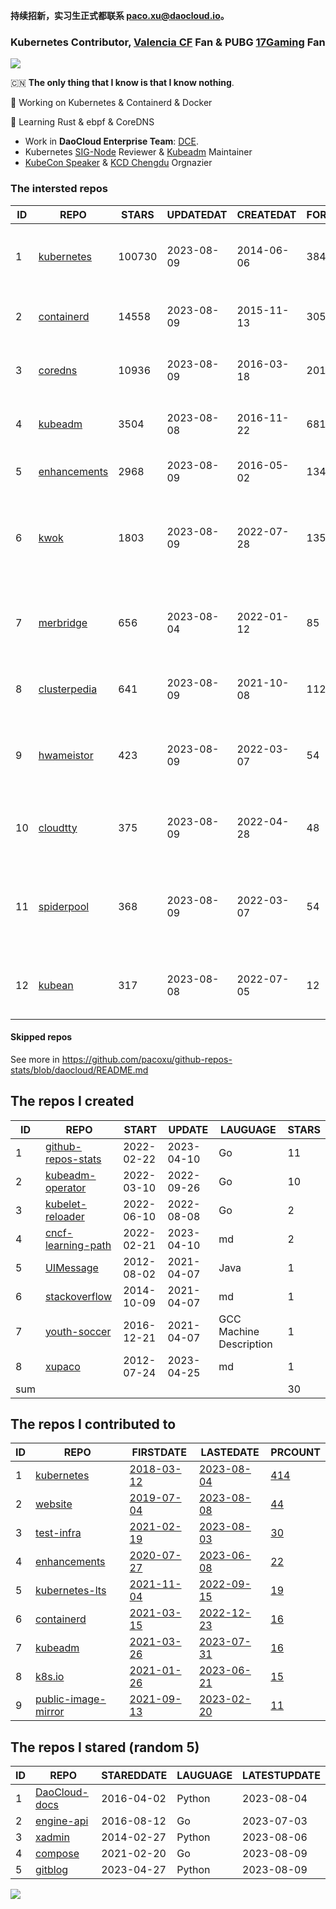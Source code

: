 **持续招新，实习生正式都联系 paco.xu@daocloud.io。**

### Kubernetes Contributor, [Valencia CF](https://www.valenciacf.com/en) Fan & PUBG [17Gaming](https://liquipedia.net/pubg/17_Gaming) Fan

![](https://komarev.com/ghpvc/?username=pacoxu)
 
 🇨🇳 **The only thing that I know is that I know nothing**. 
 
 🔭 Working on Kubernetes & Containerd & Docker
 
 🌱 Learning Rust & ebpf & CoreDNS

- Work in **DaoCloud Enterprise Team**: [DCE](https://www.daocloud.io/dce_5.0).
- Kubernetes [SIG-Node](https://github.com/kubernetes/community/blob/master/sig-node/README.md) Reviewer & [Kubeadm](https://github.com/kubernetes/kubeadm/) Maintainer
- [KubeCon Speaker](https://www.youtube.com/playlist?list=PLROmsd5kH8pBiN0Km1EepbzKoDiM5S6Ok) & [KCD Chengdu](https://community.cncf.io/kcd-chengdu/) Orgnazier

<!--START_SECTION:github_repos-->
### The intersted repos
| ID |                              REPO                               | STARS  | UPDATEDAT  | CREATEDAT  | FORKSCOUNT |                                  DESCRIPTIONS                                  |
|----|-----------------------------------------------------------------|--------|------------|------------|------------|--------------------------------------------------------------------------------|
|  1 | [kubernetes](https://github.com/kubernetes/kubernetes)          | 100730 | 2023-08-09 | 2014-06-06 |      38485 | Production-Grade Container Scheduling and Management                           |
|  2 | [containerd](https://github.com/containerd/containerd)          |  14558 | 2023-08-09 | 2015-11-13 |       3059 | An open and reliable container runtime                                         |
|  3 | [coredns](https://github.com/coredns/coredns)                   |  10936 | 2023-08-09 | 2016-03-18 |       2016 | CoreDNS is a DNS server that chains plugins                                    |
|  4 | [kubeadm](https://github.com/kubernetes/kubeadm)                |   3504 | 2023-08-08 | 2016-11-22 |        681 | Aggregator for issues filed against kubeadm                                    |
|  5 | [enhancements](https://github.com/kubernetes/enhancements)      |   2968 | 2023-08-09 | 2016-05-02 |       1344 | Enhancements tracking repo for Kubernetes                                      |
|  6 | [kwok](https://github.com/kubernetes-sigs/kwok)                 |   1803 | 2023-08-09 | 2022-07-28 |        135 | Kubernetes WithOut Kubelet -  Simulates thousands of Nodes and Clusters.       |
|  7 | [merbridge](https://github.com/merbridge/merbridge)             |    656 | 2023-08-04 | 2022-01-12 |         85 | Use eBPF to speed up your Service Mesh like crossing an Einstein-Rosen Bridge. |
|  8 | [clusterpedia](https://github.com/clusterpedia-io/clusterpedia) |    641 | 2023-08-09 | 2021-10-08 |        112 | The Encyclopedia of Kubernetes clusters                                        |
|  9 | [hwameistor](https://github.com/hwameistor/hwameistor)          |    423 | 2023-08-09 | 2022-03-07 |         54 | Hwameistor is an HA local storage system for cloud-native stateful workloads.  |
| 10 | [cloudtty](https://github.com/cloudtty/cloudtty)                |    375 | 2023-08-09 | 2022-04-28 |         48 | A Friendly Kubernetes CloudShell (Web Terminal) !                              |
| 11 | [spiderpool](https://github.com/spidernet-io/spiderpool)        |    368 | 2023-08-09 | 2022-03-07 |         54 | underlay network solution of cloud native, for bare metal, VM and public cloud |
| 12 | [kubean](https://github.com/kubean-io/kubean)                   |    317 | 2023-08-08 | 2022-07-05 |         12 |  :seedling: Kubernetes lifecycle management operator based on kubespray.       |



#### Skipped repos
<!--END_SECTION:github_repos-->
See more in https://github.com/pacoxu/github-repos-stats/blob/daocloud/README.md


<!--START_SECTION:my_github-->
## The repos I created
| ID  |                                REPO                                |   START    |   UPDATE   |        LAUGUAGE         | STARS |
|-----|--------------------------------------------------------------------|------------|------------|-------------------------|-------|
|   1 | [github-repos-stats](https://github.com/pacoxu/github-repos-stats) | 2022-02-22 | 2023-04-10 | Go                      |    11 |
|   2 | [kubeadm-operator](https://github.com/pacoxu/kubeadm-operator)     | 2022-03-10 | 2022-09-26 | Go                      |    10 |
|   3 | [kubelet-reloader](https://github.com/pacoxu/kubelet-reloader)     | 2022-06-10 | 2022-08-08 | Go                      |     2 |
|   4 | [cncf-learning-path](https://github.com/pacoxu/cncf-learning-path) | 2022-02-21 | 2023-04-10 | md                      |     2 |
|   5 | [UIMessage](https://github.com/pacoxu/UIMessage)                   | 2012-08-02 | 2021-04-07 | Java                    |     1 |
|   6 | [stackoverflow](https://github.com/pacoxu/stackoverflow)           | 2014-10-09 | 2021-04-07 | md                      |     1 |
|   7 | [youth-soccer](https://github.com/pacoxu/youth-soccer)             | 2016-12-21 | 2021-04-07 | GCC Machine Description |     1 |
|   8 | [xupaco](https://github.com/pacoxu/xupaco)                         | 2012-07-24 | 2023-04-25 | md                      |     1 |
| sum |                                                                    |            |            |                         |    30 |

## The repos I contributed to
| ID |                                  REPO                                  |                               FIRSTDATE                               |                               LASTEDATE                                |                                        PRCOUNT                                        |
|----|------------------------------------------------------------------------|-----------------------------------------------------------------------|------------------------------------------------------------------------|---------------------------------------------------------------------------------------|
|  1 | [kubernetes](https://github.com/kubernetes/kubernetes)                 | [2018-03-12](https://github.com/kubernetes/kubernetes/pull/61040)     | [2023-08-04](https://github.com/kubernetes/kubernetes/pull/119753)     | [414](https://github.com/kubernetes/kubernetes/pulls?q=is%3Apr+author%3Apacoxu)       |
|  2 | [website](https://github.com/kubernetes/website)                       | [2019-07-04](https://github.com/kubernetes/website/pull/15285)        | [2023-08-08](https://github.com/kubernetes/website/pull/42446)         | [44](https://github.com/kubernetes/website/pulls?q=is%3Apr+author%3Apacoxu)           |
|  3 | [test-infra](https://github.com/kubernetes/test-infra)                 | [2021-02-19](https://github.com/kubernetes/test-infra/pull/20909)     | [2023-08-03](https://github.com/kubernetes/test-infra/pull/30284)      | [30](https://github.com/kubernetes/test-infra/pulls?q=is%3Apr+author%3Apacoxu)        |
|  4 | [enhancements](https://github.com/kubernetes/enhancements)             | [2020-07-27](https://github.com/kubernetes/enhancements/pull/1907)    | [2023-06-08](https://github.com/kubernetes/enhancements/pull/4068)     | [22](https://github.com/kubernetes/enhancements/pulls?q=is%3Apr+author%3Apacoxu)      |
|  5 | [kubernetes-lts](https://github.com/klts-io/kubernetes-lts)            | [2021-11-04](https://github.com/klts-io/kubernetes-lts/pull/94)       | [2022-09-15](https://github.com/klts-io/kubernetes-lts/pull/174)       | [19](https://github.com/klts-io/kubernetes-lts/pulls?q=is%3Apr+author%3Apacoxu)       |
|  6 | [containerd](https://github.com/containerd/containerd)                 | [2021-03-15](https://github.com/containerd/containerd/pull/5200)      | [2022-12-23](https://github.com/containerd/containerd/pull/7863)       | [16](https://github.com/containerd/containerd/pulls?q=is%3Apr+author%3Apacoxu)        |
|  7 | [kubeadm](https://github.com/kubernetes/kubeadm)                       | [2021-03-26](https://github.com/kubernetes/kubeadm/pull/2421)         | [2023-07-31](https://github.com/kubernetes/kubeadm/pull/2909)          | [16](https://github.com/kubernetes/kubeadm/pulls?q=is%3Apr+author%3Apacoxu)           |
|  8 | [k8s.io](https://github.com/kubernetes/k8s.io)                         | [2021-01-26](https://github.com/kubernetes/k8s.io/pull/1577)          | [2023-06-21](https://github.com/kubernetes/k8s.io/pull/5455)           | [15](https://github.com/kubernetes/k8s.io/pulls?q=is%3Apr+author%3Apacoxu)            |
|  9 | [public-image-mirror](https://github.com/DaoCloud/public-image-mirror) | [2021-09-13](https://github.com/DaoCloud/public-image-mirror/pull/13) | [2023-02-20](https://github.com/DaoCloud/public-image-mirror/pull/296) | [11](https://github.com/DaoCloud/public-image-mirror/pulls?q=is%3Apr+author%3Apacoxu) |

## The repos I stared (random 5)
| ID |                            REPO                            | STAREDDATE | LAUGUAGE | LATESTUPDATE |
|----|------------------------------------------------------------|------------|----------|--------------|
|  1 | [DaoCloud-docs](https://github.com/DaoCloud/DaoCloud-docs) | 2016-04-02 | Python   | 2023-08-04   |
|  2 | [engine-api](https://github.com/docker/engine-api)         | 2016-08-12 | Go       | 2023-07-03   |
|  3 | [xadmin](https://github.com/sshwsfc/xadmin)                | 2014-02-27 | Python   | 2023-08-06   |
|  4 | [compose](https://github.com/docker/compose)               | 2021-02-20 | Go       | 2023-08-09   |
|  5 | [gitblog](https://github.com/yihong0618/gitblog)           | 2023-04-27 | Python   | 2023-08-09   |

<!--END_SECTION:my_github-->

<a href="https://pacoxu.wordpress.com/">
  <img align="left" src="https://github-readme-stats.vercel.app/api?username=pacoxu&show_icons=true" />
</a>


<!--  If a trivial fix such as a broken link, typo, or grammar mistake, review the entire document for other potential mistakes. Do not open multiple PRs for small fixes in the same document.
https://github.com/kubernetes/community/blob/master/contributors/guide/pull-requests.md#trivial-edits -->
